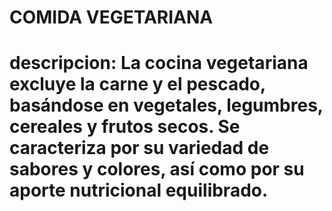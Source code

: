 # COMIDA VEGETARIANA
# descripcion: La cocina vegetariana excluye la carne y el pescado, basándose en vegetales, legumbres, cereales y frutos secos. Se caracteriza por su variedad de sabores y colores, así como por su aporte nutricional equilibrado.
